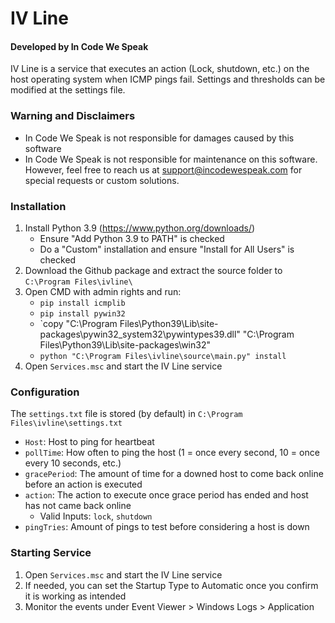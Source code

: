# IV Line
#### Developed by In Code We Speak

IV Line is a service that executes an action (Lock, shutdown, etc.) on the host operating system when ICMP pings fail. Settings and thresholds can be modified at the settings file.

### Warning and Disclaimers
- In Code We Speak is not responsible for damages caused by this software
- In Code We Speak is not responsible for maintenance on this software. However, feel free to reach us at support@incodewespeak.com for special requests or custom solutions.

### Installation
1. Install Python 3.9 (https://www.python.org/downloads/)
   - Ensure "Add Python 3.9 to PATH" is checked
   - Do a "Custom" installation and ensure "Install for All Users" is checked
2. Download the Github package and extract the source folder to `C:\Program Files\ivline\`
3. Open CMD with admin rights and run:
   - `pip install icmplib`
   - `pip install pywin32`
   - `copy "C:\Program Files\Python39\Lib\site-packages\pywin32_system32\pywintypes39.dll" "C:\Program Files\Python39\Lib\site-packages\win32"
   - `python "C:\Program Files\ivline\source\main.py" install`
5. Open `Services.msc` and start the IV Line service   
   
### Configuration
The `settings.txt` file is stored (by default) in `C:\Program Files\ivline\settings.txt`
  - `Host`: Host to ping for heartbeat
  - `pollTime`: How often to ping the host (1 = once every second, 10 = once every 10 seconds, etc.)
  - `gracePeriod`: The amount of time for a downed host to come back online before an action is executed
  - `action`: The action to execute once grace period has ended and host has not came back online
    - Valid Inputs: `lock`, `shutdown`
  - `pingTries`: Amount of pings to test before considering a host is down

### Starting Service
1. Open `Services.msc` and start the IV Line service
2. If needed, you can set the Startup Type to Automatic once you confirm it is working as intended
3. Monitor the events under Event Viewer > Windows Logs > Application
